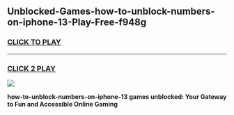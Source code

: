 
## Unblocked-Games-how-to-unblock-numbers-on-iphone-13-Play-Free-f948g
<h3>
<a href="https://premium76.site?title=how-to-unblock-numbers-on-iphone-13&ref=21A">CLICK TO PLAY</a></h3>
<hr>

<h3>
<a href="https://premium76.site?title=how-to-unblock-numbers-on-iphone-13&ref=21A">CLICK 2 PLAY</a>
  
</h3>

<a href="https://premium76.site?title=how-to-unblock-numbers-on-iphone-13&ref=21A"><img src="https://clearcache.store/games.png"></a>


**how-to-unblock-numbers-on-iphone-13 games unblocked: Your Gateway to Fun and Accessible Online Gaming**

